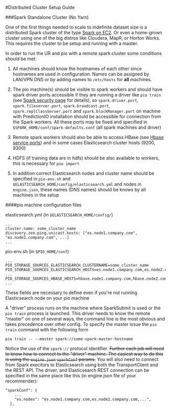 #Distributed Cluster Setup Guide

###Spark Standalone Cluster (No Yarn)

One of the first things needed to scale to indefinite dataset size is a distributed Spark cluster of the type [Spark on EC2](http://spark.apache.org/docs/latest/ec2-scripts.html). Or even a home-grown cluster using one of the big distros like Cloudera, MapR, or Horton Works. This requires the cluster to be setup and running with a master. 

In order to run the UR and pio with a remote spark cluster some conditions should be met:

1. All machines should know the hostnames of each other since hostnames are used in configuration. Names can be assigned by LAN/VPN DNS or by adding names to `/etc/hosts` for **all** machines.

2. The pio machine(s) should be visible to spark workers and should have spark driver ports accessible if they are running a driver like `pio train` (see [Spark security page](http://spark.apache.org/docs/latest/security.html#configuring-ports-for-network-security) for details), so `spark.driver.port`, `spark.fileserver.port`, `spark.broadcast.port`, `spark.replClassServer.port` and `spark.blockManager.port` on machine with PredictionIO installation should be accessible for connection from the Spark workers. All these ports may be fixed and specified in `$SPARK_HOME/conf/spark-defaults.conf` (all spark machines and driver)

3. Remote spark workers should also be able to access HBase (see [Hbase service ports](https://docs.hortonworks.com/HDPDocuments/HDP2/HDP-2.3.2/bk_HDP_Reference_Guide/content/hbase-ports.html)) and in some cases Elasticsearch cluster hosts (9200, 9300)

4. HDFS (if training data are in hdfs) should be also available to workers, this is necessary for `pio import`

5. In addition correct Elasticsearch nodes and cluster name should be specified in `pio-env.sh` and `$ELASTICSEARCH_HOME/config/elasticsearch.yml` and nodes in `engine.json`, these names (DNS names) should be knows by all machines in the setup

####pio machine configuration files

elasticsearch.yml (in `$ELASTICSEARCH_HOME/config/`)
	
	...
	cluster.name: some_cluster_name
	discovery.zen.ping.unicast.hosts: ["es.node1.company.com", "es.node2.company.com", ...]
	...

pio-env.sh (in `$PIO_HOME/conf`)
	
	...
	PIO_STORAGE_SOURCES_ELASTICSEARCH_CLUSTERNAME=some_cluster_name
	PIO_STORAGE_SOURCES_ELASTICSEARCH_HOSTS=es.node1.company.com,es.node2.company.com,..
	...
	PIO_STORAGE_SOURCES_HBASE_HOSTS=hbase.node1.company.com,hbase.node2.company.com,..
	...
	
These fields are necessary to define even if you're not running Elasticsearch node on your pio machine

A "driver" process runs on the machine where SparkSubmit is used or the `pio train` process is launched. This driver needs to know the remote "master" on one of several ways, the command line is the most obvious and takes precedence over other config. To specify the master issue the `pio train` command with the following form 

    pio train -- --master spark://some-spark-master-hostname

Notice the use of the `spark://` protocol identifier. <del>Further each job will need to know how to connect to the "driver" machine. The easiest way to do this is using the `engine.json` `sparkConf` params.</del> You will also need to connect from Spark execitors to Elasticsearch using both the TransportClient and the REST API. The driver, and Elasticsearch REST connection can be specified in the same place like this (in engine.json file of your recommender):

```
"sparkConf": {
    ...
    "es.nodes": "es.node1.company.com,es.node2.company.com,...",
  },
```



